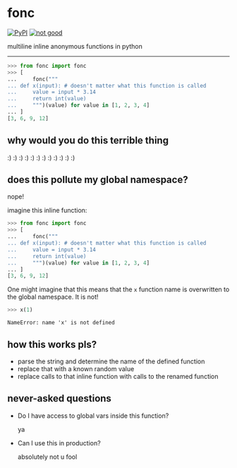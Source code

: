 # fonc

[![PyPI](https://img.shields.io/pypi/v/fonc?style=for-the-badge)](https://pypi.org/project/fonc)
[![not good](https://img.shields.io/badge/it%20is%20bad-%F0%9F%91%8E-blue?style=for-the-badge)](https://github.com/j6k4m8/fonc)

multiline inline anonymous functions in python

---

```python
>>> from fonc import fonc
>>> [
...     fonc("""
... def x(input): # doesn't matter what this function is called
...     value = input * 3.14
...     return int(value)
...     """)(value) for value in [1, 2, 3, 4]
... ]
[3, 6, 9, 12]
```

## why would you do this terrible thing

:) :) :) :) :) :) :) :) :) :) :) :)

## does this pollute my global namespace?

nope!

imagine this inline function:

```python
>>> from fonc import fonc
>>> [
...     fonc("""
... def x(input): # doesn't matter what this function is called
...     value = input * 3.14
...     return int(value)
...     """)(value) for value in [1, 2, 3, 4]
... ]
[3, 6, 9, 12]
```

One might imagine that this means that the `x` function name is overwritten to the global namespace. It is not!

```py
>>> x(1)
```

```
NameError: name 'x' is not defined
```

## how this works pls?

-   parse the string and determine the name of the defined function
-   replace that with a known random value
-   replace calls to that inline function with calls to the renamed function

## never-asked questions

-   Do I have access to global vars inside this function?

    ya

-   Can I use this in production?

    absolutely not u fool

